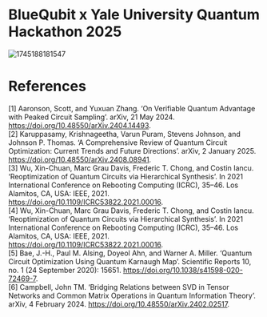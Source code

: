 # BlueQubit x Yale University Quantum Hackathon 2025

![1745188181547](https://github.com/user-attachments/assets/52cdd191-4f64-4695-9af0-13e92330c4af)

# References
[1] Aaronson, Scott, and Yuxuan Zhang. ‘On Verifiable Quantum Advantage with Peaked Circuit Sampling’. arXiv, 21 May 2024. https://doi.org/10.48550/arXiv.2404.14493. <br/>
[2] Karuppasamy, Krishnageetha, Varun Puram, Stevens Johnson, and Johnson P. Thomas. ‘A Comprehensive Review of Quantum Circuit Optimization: Current Trends and Future Directions’. arXiv, 2 January 2025. https://doi.org/10.48550/arXiv.2408.08941. <br/>
[3] Wu, Xin-Chuan, Marc Grau Davis, Frederic T. Chong, and Costin Iancu. ‘Reoptimization of Quantum Circuits via Hierarchical Synthesis’. In 2021 International Conference on Rebooting Computing (ICRC), 35–46. Los Alamitos, CA, USA: IEEE, 2021. https://doi.org/10.1109/ICRC53822.2021.00016. <br/>
[4] Wu, Xin-Chuan, Marc Grau Davis, Frederic T. Chong, and Costin Iancu. ‘Reoptimization of Quantum Circuits via Hierarchical Synthesis’. In 2021 International Conference on Rebooting Computing (ICRC), 35–46. Los Alamitos, CA, USA: IEEE, 2021. https://doi.org/10.1109/ICRC53822.2021.00016. <br/>
[5] Bae, J.-H., Paul M. Alsing, Doyeol Ahn, and Warner A. Miller. ‘Quantum Circuit Optimization Using Quantum Karnaugh Map’. Scientific Reports 10, no. 1 (24 September 2020): 15651. https://doi.org/10.1038/s41598-020-72469-7. <br/>
[6] Campbell, John TM. ‘Bridging Relations between SVD in Tensor Networks and Common Matrix Operations in Quantum Information Theory’. arXiv, 4 February 2024. https://doi.org/10.48550/arXiv.2402.02517. <br/>
